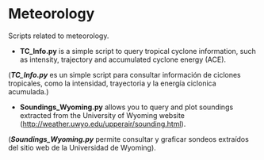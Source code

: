 # Meteorology
Scripts related to meteorology.

* **TC_Info.py** is a simple script to query tropical cyclone information, such as intensity, trajectory and accumulated cyclone energy (ACE).

(***TC_Info.py*** es un simple script para consultar información de ciclones tropicales, como la intensidad, trayectoria y la energía ciclonica acumulada.)

* **Soundings_Wyoming.py** allows you to query and plot soundings extracted from the University of Wyoming website (http://weather.uwyo.edu/upperair/sounding.html).

(***Soundings_Wyoming.py*** permite consultar y graficar sondeos extraídos del sitio web de la Universidad de Wyoming).


